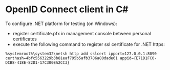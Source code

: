 OpenID Connect client in C#
===========================

To configure .NET platform for testing (on Windows):
- register certificate.pfx in management console between personal certificates
- execute the following command to register ssl certificate for .NET https:
```
%systemroot%\system32\netsh http add sslcert ipport=127.0.0.1:8090 certhash=4bfc5563229b3b81eaf795b5afb3786a80dade61 appid={E71D1FC0-DCB8-418E-82D1-17C300EA2CC3}
```
